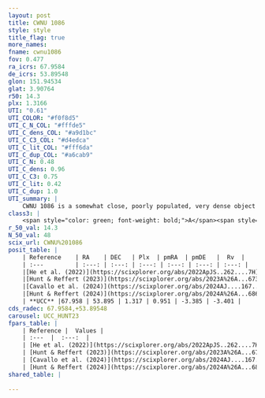 ```yaml
---
layout: post
title: CWNU 1086
style: style
title_flag: true
more_names: 
fname: cwnu1086
fov: 0.477
ra_icrs: 67.9584
de_icrs: 53.89548
glon: 151.94534
glat: 3.90764
r50: 14.3
plx: 1.3166
UTI: "0.61"
UTI_COLOR: "#f0f8d5"
UTI_C_N_COL: "#fffde5"
UTI_C_dens_COL: "#a9d1bc"
UTI_C_C3_COL: "#d4edca"
UTI_C_lit_COL: "#fff6da"
UTI_C_dup_COL: "#a6cab9"
UTI_C_N: 0.48
UTI_C_dens: 0.96
UTI_C_C3: 0.75
UTI_C_lit: 0.42
UTI_C_dup: 1.0
UTI_summary: |
    CWNU 1086 is a somewhat close, poorly populated, very dense object of high C3 quality. It was recently reported in the literature.
class3: |
    <span style="color: green; font-weight: bold;">A</span><span style="color: #FFC300; font-weight: bold;">B</span>
r_50_val: 14.3
N_50_val: 48
scix_url: CWNU%201086
posit_table: |
    | Reference    | RA    | DEC   | Plx  | pmRA  | pmDE   |  Rv  |
    | :---         | :---: | :---: | :---: | :---: | :---: | :---: |
    |[He et al. (2022)](https://scixplorer.org/abs/2022ApJS..262....7H) | 68.025 | 53.907 | 1.296 | 0.928 | -3.343 | -- |
    |[Hunt & Reffert (2023)](https://scixplorer.org/abs/2023A%26A...673A.114H) | 67.641 | 53.959 | 1.313 | 0.954 | -3.43 | -1.835 |
    |[Cavallo et al. (2024)](https://scixplorer.org/abs/2024AJ....167...12C) | 67.964 | 53.809 | 1.314 | -- | -- | -- |
    |[Hunt & Reffert (2024)](https://scixplorer.org/abs/2024A%26A...686A..42H) | 67.641 | 53.959 | 1.313 | 0.954 | -3.43 | -1.835 |
    | **UCC** |67.958 | 53.895 | 1.317 | 0.951 | -3.385 | -3.401 | 
cds_radec: 67.9584,+53.89548
carousel: UCC_HUNT23
fpars_table: |
    | Reference |  Values |
    | :---  |  :---:  |
    | [He et al. (2022)](https://scixplorer.org/abs/2022ApJS..262....7H) | `A0=1.45, logAge=6.9` |
    | [Hunt & Reffert (2023)](https://scixplorer.org/abs/2023A%26A...673A.114H) | `AV50=1.699, diffAV50=0.996, MOD50=9.301, logAge50=7.057` |
    | [Cavallo et al. (2024)](https://scixplorer.org/abs/2024AJ....167...12C) | `AV50=1.87, dMod50=9.5, logAge50=6.94, [Fe/H]50=0.22` |
    | [Hunt & Reffert (2024)](https://scixplorer.org/abs/2024A%26A...686A..42H) | `MassJ=121.493` |
shared_table: |
    
---
```

